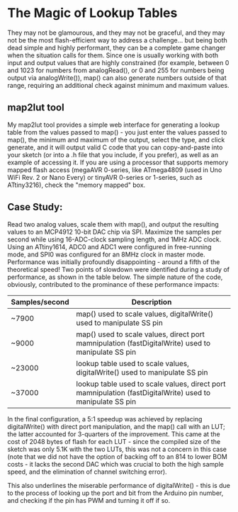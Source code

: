 # The Magic of Lookup Tables

They may not be glamourous, and they may not be graceful, and they may not be the most flash-efficient way to address a challenge... but being both dead simple and highly performant, they can be a complete game changer when the situation calls for them. Since one is usually working with both input and output values that are highly constrained (for example, between 0 and 1023 for numbers from analogRead(), or 0 and 255 for numbers being output via analogWrite()), map() can also generate numbers outside of that range, requiring an additional check against minimum and maximum values. 

## map2lut tool
My map2lut tool provides a simple web interface for generating a lookup table from the values passed to map() - you just enter the values passed to map(), the minimum and maximum of the output, select the type, and click generate, and it will output valid C code that you can copy-and-paste into your sketch (or into a .h file that you include, if you prefer), as well as an example of accessing it. If you are using a processor that supports memory mapped flash access (megaAVR 0-series, like ATmega4809 (used in Uno WiFi Rev. 2 or Nano Every) or tinyAVR 0-series or 1-series, such as ATtiny3216), check the "memory mapped" box. 

## Case Study:
Read two analog values, scale them with map(), and output the resulting values to an MCP4912 10-bit DAC chip via SPI. Maximize the samples per second while using 16-ADC-clock sampling length, and 1MHz ADC clock. Using an ATtiny1614, ADC0 and ADC1 were configured in free-running mode, and SPI0 was configured for an 8MHz clock in master mode. Performance was initially profoundly disappointing - around a fifth of the theoretical speed! Two points of slowdown were identified during a study of performance, as shown in the table below. The simple nature of the code, obviously, contributed to the prominance of these performance impacts:

Samples/second | Description
--------|-------
~7900   | map() used to scale values, digitalWrite() used to manipulate SS pin
~9000   | map() used to scale values, direct port mamnipulation (fastDigitalWrite) used to manipulate SS pin
~23000  | lookup table used to scale values, digitalWrite() used to manipulate SS pin
~37000  | lookup table used to scale values, direct port mamnipulation (fastDigitalWrite) used to manipulate SS pin

In the final configuration, a 5:1 speedup was achieved by replacing digitalWrite() with direct port manipulation, and the map() call with an LUT; the latter accounted for 3-quarters of the improvement. This came at the cost of 2048 bytes of flash for each LUT - since the compiled size of the sketch was only 5.1K with the two LUTs, this was not a concern in this case (note that we did not have the option of backing off to an 814 to lower BOM costs - it lacks the second DAC which was crucial to both the high sample speed, and the elimination of channel switching error). 

This also underlines the miserable performance of digitalWrite() - this is due to the process of looking up the port and bit from the Arduino pin number, and checking if the pin has PWM and turning it off if so.
